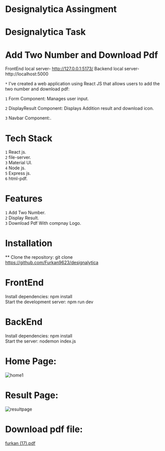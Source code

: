 # Designalytica Assingment


# Designalytica Task


# Add Two Number and Download Pdf

 FrontEnd local server- http://127.0.0.1:5173/
 Backend local server- http://localhost:5000


`*` I've created a web application using React JS that allows users to add the two number and download pdf:

`1` Form Component: Manages user input. <br>

`2` DisplayResult Component: Displays Addition result and download icon. <br>

`3` Navbar Component:.

# Tech Stack
`1` React js. <br>
`2` file-server. <br>
`3` Material UI. <br>
`4` Node js. <br>
`5` Express js. <br>
`6` html-pdf. <br>

# Features
`1` Add Two Number. <br>
`2` Display Result. <br>
`3` Download Pdf With compnay Logo. <br>
 
 
# Installation

** Clone the repository: git clone https://github.com/Furkan9623/designalytica

# FrontEnd

 Install dependencies: npm install <br>
 Start the development server: npm run dev

# BackEnd

 Install dependencies: npm install <br>
 Start the  server: nodemon index.js
 
# Home Page:
  
![home1](https://github.com/Furkan9623/designalytica/assets/109727423/f7f6929a-d49a-4081-8214-15e3334cc170)


 
 #  Result Page:
 
![resultpage](https://github.com/Furkan9623/designalytica/assets/109727423/9132da75-011c-47d5-ae86-5bb3b00ec1e4)


 
 # Download pdf file:
 
[furkan (17).pdf](https://github.com/Furkan9623/designalytica/files/13641688/furkan.17.pdf)



